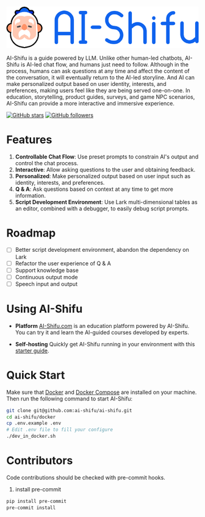 ![LOGO](assets/logo_en.png)

AI-Shifu is a guide powered by LLM. Unlike other human-led chatbots, AI-Shifu is AI-led chat flow, and humans just need to follow. Although in the process, humans can ask questions at any time and affect the content of the conversation, it will eventually return to the AI-led storyline. And AI can make personalized output based on user identity, interests, and preferences, making users feel like they are being served one-on-one. In education, storytelling, product guides, surveys, and game NPC scenarios, AI-Shifu can provide a more interactive and immersive experience.


[![GitHub stars](https://img.shields.io/github/stars/ai-shifu/ai-shifu?style=social)](https://github.com/ai-shifu/ai-shifu/stargazers)
[![GitHub followers](https://img.shields.io/github/followers/ai-shifu?style=social)](https://github.com/ai-shifu?tab=followers)

# Features

1. **Controllable Chat Flow**: Use preset prompts to constrain AI's output and control the chat process.
2. **Interactive**: Allow asking questions to the user and obtaining feedback.
3. **Personalized**: Make personalized output based on user input such as identity, interests, and preferences.
4. **Q & A**: Ask questions based on context at any time to get more information.
5. **Script Development Environment**: Use Lark multi-dimensional tables as an editor, combined with a debugger, to easily debug script prompts.

# Roadmap

- [ ] Better script development environment, abandon the dependency on Lark
- [ ] Refactor the user experience of Q & A
- [ ] Support knowledge base
- [ ] Continuous output mode
- [ ] Speech input and output

# Using AI-Shifu

- **Platform**
[AI-Shifu.com](https://ai-shifu.com) is an education platform powered by AI-Shifu. You can try it and learn the AI-guided courses developed by experts.

- **Self-hosting**
Quickly get AI-Shifu running in your environment with this [starter guide](#quick-start).

# Quick Start

Make sure that [Docker](https://docs.docker.com/get-docker/) and [Docker Compose](https://docs.docker.com/compose/install/) are installed on your machine. Then run the following command to start AI-Shifu:

```bash
git clone git@github.com:ai-shifu/ai-shifu.git
cd ai-shifu/docker
cp .env.example .env
# Edit .env file to fill your configure
./dev_in_docker.sh
```

# Contributors

Code contributions should be checked with pre-commit hooks.

1. install pre-commit
```bash
pip install pre-commit
pre-commit install
```
